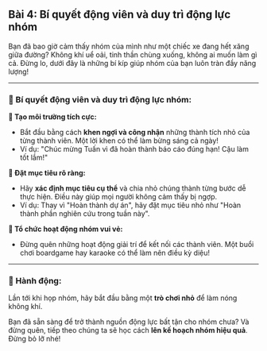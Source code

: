 ## Bài 4: Bí quyết động viên và duy trì động lực nhóm

Bạn đã bao giờ cảm thấy nhóm của mình như một chiếc xe đang hết xăng giữa đường? Không khí uể oải, tinh thần chùng xuống, không ai muốn làm gì cả. Đừng lo, dưới đây là những bí kíp giúp nhóm của bạn luôn tràn đầy năng lượng!

---

### 📌 Bí quyết động viên và duy trì động lực nhóm:

**🔹 Tạo môi trường tích cực:**
- Bắt đầu bằng cách **khen ngợi và công nhận** những thành tích nhỏ của từng thành viên. Một lời khen có thể làm bừng sáng cả ngày!
- Ví dụ: "Chúc mừng Tuấn vì đã hoàn thành báo cáo đúng hạn! Cậu làm tốt lắm!"

**🔹 Đặt mục tiêu rõ ràng:**
- Hãy **xác định mục tiêu cụ thể** và chia nhỏ chúng thành từng bước dễ thực hiện. Điều này giúp mọi người không cảm thấy bị ngợp.
- Ví dụ: Thay vì "Hoàn thành dự án", hãy đặt mục tiêu nhỏ như "Hoàn thành phần nghiên cứu trong tuần này".

**🔹 Tổ chức hoạt động nhóm vui vẻ:**
- Đừng quên những hoạt động giải trí để kết nối các thành viên. Một buổi chơi boardgame hay karaoke có thể làm nên điều kỳ diệu!

---

### 🚀 Hành động:

Lần tới khi họp nhóm, hãy bắt đầu bằng một **trò chơi nhỏ** để làm nóng không khí. 

Bạn đã sẵn sàng để trở thành nguồn động lực bất tận cho nhóm chưa? Và đừng quên, tiếp theo chúng ta sẽ học cách **lên kế hoạch nhóm hiệu quả**. Đừng bỏ lỡ nhé!